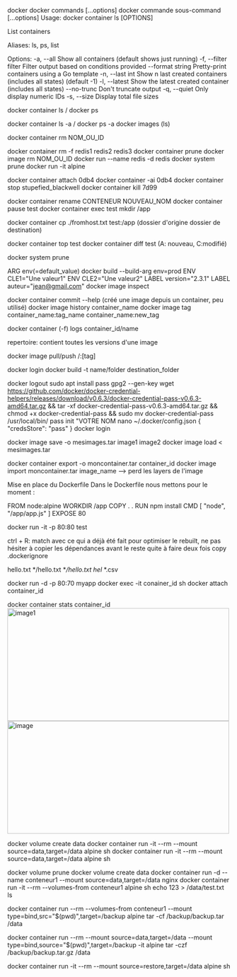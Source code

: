 docker
docker commands [...options]
docker commande sous-command [...options]
Usage:	docker container ls [OPTIONS]

List containers

Aliases:
  ls, ps, list

Options:
  -a, --all             Show all containers (default shows just running)
  -f, --filter filter   Filter output based on conditions provided
      --format string   Pretty-print containers using a Go template
  -n, --last int        Show n last created containers (includes all
                        states) (default -1)
  -l, --latest          Show the latest created container (includes all
                        states)
      --no-trunc        Don't truncate output
  -q, --quiet           Only display numeric IDs
  -s, --size            Display total file sizes

  docker container ls / docker ps

  docker container ls -a / docker ps -a
  docker images (ls)

  docker container rm NOM_OU_ID

  docker container rm -f redis1 redis2 redis3
  docker container prune
  docker image rm NOM_OU_ID
  docker run --name redis -d redis
  docker system prune
  docker run -it alpine

  docker container attach 0db4
  docker container -ai 0db4
  docker container stop stupefied_blackwell
  docker container kill 7d99

  docker container rename CONTENEUR NOUVEAU_NOM
  docker container pause test
  docker container exec test mkdir /app

  docker container cp ./fromhost.txt test:/app (dossier d'origine dossier de destination)

  docker container top test
  docker container diff test (A: nouveau, C:modifié)

  docker system prune

  ARG env(=default_value)
  docker build --build-arg env=prod
  ENV CLE1="Une valeur1"
  ENV CLE2="Une valeur2"
  LABEL version="2.3.1"
  LABEL auteur="jean@gmail.com"
  docker image inspect

  docker container commit --help (créé une image depuis un container, peu utilisé)
  docker image history container_name
  docker image tag container_name:tag_name container_name:new_tag

  docker container (-f) logs container_id/name

  repertoire: contient toutes les versions d'une image

  docker image pull/push <username>/<repertoire>:[tag]

  docker login
  docker build -t name/folder destination_folder

  docker logout
  sudo apt install pass
  gpg2 --gen-key
  wget https://github.com/docker/docker-credential-helpers/releases/download/v0.6.3/docker-credential-pass-v0.6.3-amd64.tar.gz && tar -xf docker-credential-pass-v0.6.3-amd64.tar.gz && chmod +x docker-credential-pass && sudo mv docker-credential-pass /usr/local/bin/
  pass init "VOTRE NOM
  nano ~/.docker/config.json
  {
    "credsStore": "pass"
  }
  docker login

  docker image save -o mesimages.tar image1 image2
  docker image load < mesimages.tar

  docker container export -o moncontainer.tar container_id
  docker image import moncontainer.tar image_name
  --> perd les layers de l'image

  Mise en place du Dockerfile
  Dans le Dockerfile nous mettons pour le moment :
  
  FROM node:alpine
  WORKDIR /app
  COPY . .
  RUN npm install
  CMD [ "node", "/app/app.js" ]
  EXPOSE 80

  docker run -it -p 80:80 test

  ctrl + R: match avec ce qui a déjà été fait
  pour optimiser le rebuilt, ne pas hésiter à copier les dépendances avant le reste quite à faire deux fois copy
  .dockerignore

  hello.txt
  */hello.txt
  **/hello.txt
  hel*
  *.csv

  docker run -d -p 80:70 myapp
  docker exec -it conainer_id sh
  docker attach container_id

  docker container stats container_id
  <img width="501" height="255" alt="image1" src="https://github.com/user-attachments/assets/e1229c29-1342-4bbc-ab45-bace5cde464d" />
  <img width="501" height="255" alt="image" src="https://github.com/user-attachments/assets/aa872732-b12d-4c14-9eca-e5ecf9397ece" />

  docker volume create data
  docker container run -it --rm --mount source=data,target=/data alpine sh
  docker container run -it --rm --mount source=data,target=/data alpine sh

  docker volume prune
docker volume create data
docker container run -d --name conteneur1 --mount source=data,target=/data nginx
docker container run -it --rm --volumes-from conteneur1 alpine sh
echo 123 > /data/test.txt
ls

docker container run --rm --volumes-from conteneur1 --mount type=bind,src="$(pwd)",target=/backup alpine tar -cf /backup/backup.tar /data

docker container run --rm --mount source=data,target=/data --mount type=bind,source="$(pwd)",target=/backup -it alpine tar -czf /backup/backup.tar.gz /data

docker container run -it --rm --mount source=restore,target=/data alpine sh

